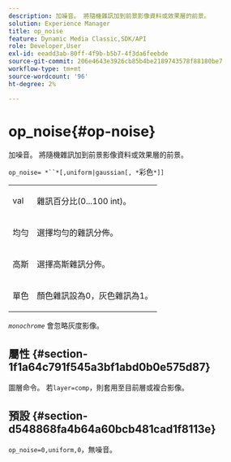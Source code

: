 ```yaml
---
description: 加噪音。 將隨機雜訊加到前景影像資料或效果層的前景。
solution: Experience Manager
title: op_noise
feature: Dynamic Media Classic,SDK/API
role: Developer,User
exl-id: eeadd3ab-80ff-4f9b-b5b7-4f3da6feebde
source-git-commit: 206e4643e3926cb85b4be2189743578f88180be7
workflow-type: tm+mt
source-wordcount: '96'
ht-degree: 2%

---
```


# op_noise{#op-noise}

加噪音。 將隨機雜訊加到前景影像資料或效果層的前景。

`op_noise= *``*[,uniform|gaussian[, *`彩色`*]]`

<table id="table_40675464E5824D52BF392ECCE2DDC03C"> 
 <tbody> 
  <tr> 
   <td colname="col1"> <p><span class="codeph"> val</span> </p> </td> 
   <td colname="col2"> <p>雜訊百分比(0...100 int)。 </p> </td> 
  </tr> 
  <tr> 
   <td colname="col1"> <p><span class="codeph"> 均勻</span> </p> </td> 
   <td colname="col2"> <p>選擇均勻的雜訊分佈。 </p> </td> 
  </tr> 
  <tr> 
   <td colname="col1"> <p><span class="codeph"> 高斯</span> </p> </td> 
   <td colname="col2"> <p>選擇高斯雜訊分佈。 </p> </td> 
  </tr> 
  <tr> 
   <td colname="col1"> <p><span class="varname"> 單色</span> </p> </td> 
   <td colname="col2"> <p>顏色雜訊設為0，灰色雜訊為1。 </p> </td> 
  </tr> 
 </tbody> 
</table>

*`monochrome`* 會忽略灰度影像。

## 屬性 {#section-1f1a64c791f545a3bf1abd0b0e575d87}

圖層命令。 若`layer=comp`，則套用至目前層或複合影像。

## 預設 {#section-d548868fa4b64a60bcb481cad1f8113e}

`op_noise=0,uniform,0`，無噪音。
